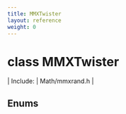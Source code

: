 ```yaml
---
title: MMXTwister
layout: reference
weight: 0
---
```

class MMXTwister
===

| Include: | Math/mmxrand.h |





Enums
---
